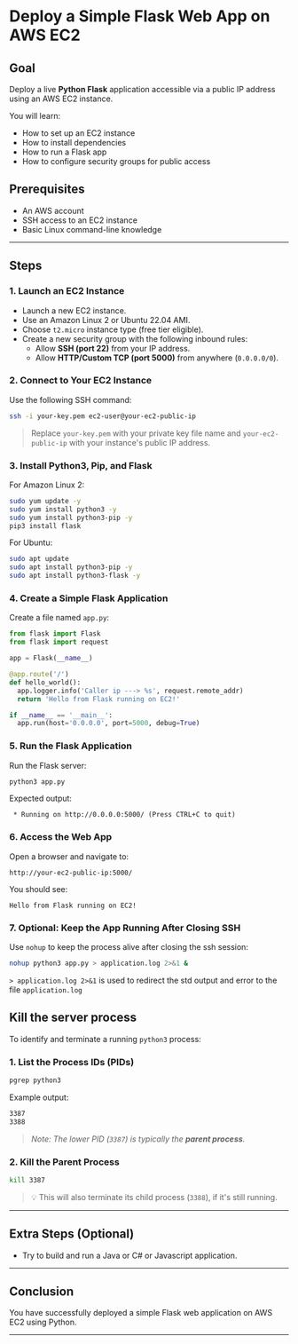 
# Deploy a Simple Flask Web App on AWS EC2

## Goal

Deploy a live **Python Flask** application accessible via a public IP address using an AWS EC2 instance.

You will learn:
- How to set up an EC2 instance
- How to install dependencies
- How to run a Flask app
- How to configure security groups for public access

## Prerequisites

- An AWS account
- SSH access to an EC2 instance
- Basic Linux command-line knowledge

---

## Steps

### 1. Launch an EC2 Instance

- Launch a new EC2 instance.
- Use an Amazon Linux 2 or Ubuntu 22.04 AMI.
- Choose `t2.micro` instance type (free tier eligible).
- Create a new security group with the following inbound rules:
    - Allow **SSH (port 22)** from your IP address.
    - Allow **HTTP/Custom TCP (port 5000)** from anywhere (`0.0.0.0/0`).

### 2. Connect to Your EC2 Instance

Use the following SSH command:

```bash
ssh -i your-key.pem ec2-user@your-ec2-public-ip
```

> Replace `your-key.pem` with your private key file name and `your-ec2-public-ip` with your instance's public IP address.

### 3. Install Python3, Pip, and Flask

For Amazon Linux 2:

```bash
sudo yum update -y
sudo yum install python3 -y
sudo yum install python3-pip -y
pip3 install flask
```

For Ubuntu:

```bash
sudo apt update
sudo apt install python3-pip -y
sudo apt install python3-flask -y
```

### 4. Create a Simple Flask Application

Create a file named `app.py`:

```python
from flask import Flask
from flask import request

app = Flask(__name__)

@app.route('/')
def hello_world():
  app.logger.info('Caller ip ---> %s', request.remote_addr)
  return 'Hello from Flask running on EC2!'

if __name__ == '__main__':
  app.run(host='0.0.0.0', port=5000, debug=True)
```

### 5. Run the Flask Application

Run the Flask server:

```bash
python3 app.py
```

Expected output:

```
 * Running on http://0.0.0.0:5000/ (Press CTRL+C to quit)
```

### 6. Access the Web App

Open a browser and navigate to:

```
http://your-ec2-public-ip:5000/
```

You should see:

```
Hello from Flask running on EC2!
```

### 7. Optional: Keep the App Running After Closing SSH

Use `nohup` to keep the process alive after closing the ssh session:

```bash
nohup python3 app.py > application.log 2>&1 &
```

```> application.log 2>&1``` is used to redirect the std output and error to the file ```application.log```

## Kill the server process

To identify and terminate a running `python3` process:

### 1. List the Process IDs (PIDs)

```bash
pgrep python3
```

Example output:

```bash
3387
3388
```

> _Note: The lower PID (`3387`) is typically the **parent process**._

### 2. Kill the Parent Process

```bash
kill 3387
```

> 💡 This will also terminate its child process (`3388`), if it's still running.

---

## Extra Steps (Optional)

- Try to build and run a Java or C# or Javascript application.

---

## Conclusion

You have successfully deployed a simple Flask web application on AWS EC2 using Python.

---
